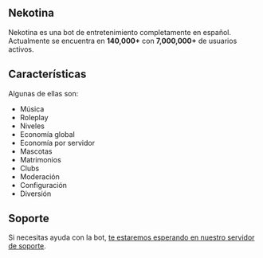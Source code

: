 ## Nekotina

Nekotina es una bot de entretenimiento completamente en español. Actualmente se encuentra en **140,000+** con **7,000,000+** de usuarios activos.

## Características
Algunas de ellas son:
* Música
* Roleplay
* Niveles
* Economía global
* Economía por servidor
* Mascotas
* Matrimonios
* Clubs
* Moderación
* Configuración
* Diversión

## Soporte
Si necesitas ayuda con la bot, [te estaremos esperando en nuestro servidor de soporte](https://discord.com/invite/nekotina).
